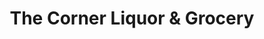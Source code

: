 ---
title: "The Corner Liquor & Grocery"
url: /yorkville/the-corner-liquor-and-grocery/
shop: alcohol
---